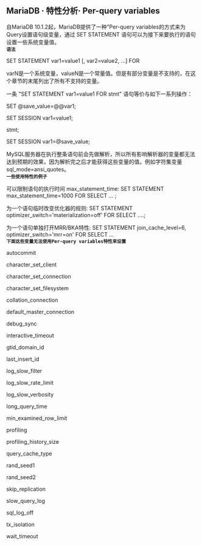## MariaDB · 特性分析· Per-query variables


自MariaDB 10.1.2起，MariaDB提供了一种"Per-query variables的方式来为Query设置语句级变量，通过 SET STATEMENT 语句可以为接下来要执行的语句设置一些系统变量值。   **`语法`**   


SET STATEMENT var1=value1 [, var2=value2, …] FOR  


varN是一个系统变量，valueN是一个常量值。但是有部分变量是不支持的，在这个章节的末尾列出了所有不支持的变量。  


一条 "SET STATEMENT var1=value1 FOR stmt" 语句等价与如下一系列操作：  


SET @save_value=@@var1;  


SET SESSION var1=value1;  


stmt;  


SET SESSION var1=@save_value;  


MySQL服务器在执行整条语句前会先做解析，所以所有影响解析器的变量都无法达到预期的效果，因为解析完之后才能获得这些变量的值。例如字符集变量sql_mode=ansi_quotes。   **`一些使用特性的例子`**   


可以限制语句的执行时间 max_statement_time: SET STATEMENT max_statement_time=1000 FOR SELECT … ;  


为一个语句临时改变优化器的规则: SET STATEMENT optimizer_switch='materialization=off' FOR SELECT ….;  


为一个语句单独打开MRR/BKA特性: SET STATEMENT join_cache_level=6, optimizer_switch='mrr=on' FOR SELECT …   **`下面这些变量无法使用Per-query variables特性来设置`**   


autocommit  


character_set_client  


character_set_connection  


character_set_filesystem  


collation_connection  


default_master_connection  


debug_sync  


interactive_timeout  


gtid_domain_id  


last_insert_id  


log_slow_filter  


log_slow_rate_limit  


log_slow_verbosity  


long_query_time  


min_examined_row_limit  


profiling  


profiling_history_size  


query_cache_type  


rand_seed1  


rand_seed2  


skip_replication  


slow_query_log  


sql_log_off  


tx_isolation  


wait_timeout  

